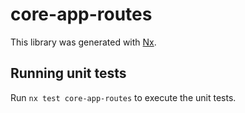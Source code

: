# core-app-routes

This library was generated with [Nx](https://nx.dev).

## Running unit tests

Run `nx test core-app-routes` to execute the unit tests.
